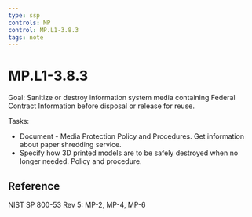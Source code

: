```yaml
---
type: ssp
controls: MP
control: MP.L1-3.8.3
tags: note
---
```


# MP.L1-3.8.3

Goal: Sanitize or destroy information system media containing Federal Contract Information before disposal or release for reuse.

Tasks:

-  Document - Media Protection Policy and Procedures. Get information about paper shredding service.
-  Specify how 3D printed models are to be safely destroyed when no longer needed. Policy and procedure.

## Reference

NIST SP 800-53 Rev 5: MP-2, MP-4, MP-6